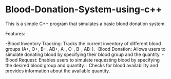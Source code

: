 # Blood-Donation-System-using-c++

This is a simple C++ program that simulates a basic blood donation system.

Features:

-Blood Inventory Tracking: Tracks the current inventory of different blood groups (A+, O+, B+, AB+, A-, O-, B-, AB-).
-Blood Donation: Allows users to simulate donating blood by specifying their blood group and the quantity.
-Blood Request: Enables users to simulate requesting blood by specifying the desired blood group and quantity.
             : Checks for blood availability and provides information about the available quantity.
